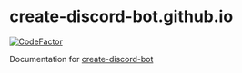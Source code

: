 # create-discord-bot.github.io
[![CodeFactor](https://www.codefactor.io/repository/github/create-discord-bot/create-discord-bot.github.io/badge)](https://www.codefactor.io/repository/github/create-discord-bot/create-discord-bot.github.io)

Documentation for [create-discord-bot](https://github.com/create-discord-bot/create-discord-bot/)
